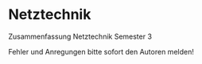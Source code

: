 # Netztechnik
Zusammenfassung Netztechnik Semester 3

Fehler und Anregungen bitte sofort den Autoren melden!
